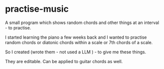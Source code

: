 # practise-music
A small program which shows random chords and other things at an interval - to practise.

I started learning the piano a few weeks back and I wanted to practise random chords or diatonic chords within a scale or 7th chords of a scale.

So I created (wrote them - not used a LLM ) - to give me these things.

They are editable. Can be applied to guitar chords as well.
